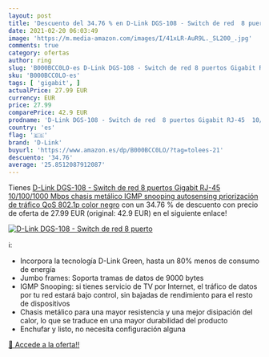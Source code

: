 ```yaml
---
layout: post
title: 'Descuento del 34.76 % en D-Link DGS-108 - Switch de red  8 puerto'
date: 2021-02-20 06:03:49
image: 'https://m.media-amazon.com/images/I/41xLR-AuR9L._SL200_.jpg'
comments: true
category: ofertas
author: ring
slug: 'B000BCC0LO-es D-Link DGS-108 - Switch de red 8 puertos Gigabit RJ-45...'
sku: 'B000BCC0LO-es'
tags: [ 'gigabit', ]
actualPrice: 27.99 EUR
currency: EUR
price: 27.99
comparePrice: 42.9 EUR
prodname: 'D-Link DGS-108 - Switch de red  8 puertos Gigabit RJ-45  10/100/1000 Mbps  chasis metálico  IGMP snooping  autosensing  priorización de tráfico QoS 802.1p  color negro'
country: 'es'
flag: '🇪🇸'
brand: 'D-Link'
buyurl: 'https://www.amazon.es/dp/B000BCC0LO/?tag=tolees-21'
descuento: '34.76'
average: '25.8512087912087'
---
```


Tienes [D-Link DGS-108 - Switch de red  8 puertos Gigabit RJ-45  10/100/1000 Mbps  chasis metálico  IGMP snooping  autosensing  priorización de tráfico QoS 802.1p  color negro](https://www.amazon.es/dp/B000BCC0LO/?tag=tolees-21) con un 34.76 % de descuento con precio de oferta de 27.99 EUR (original: 42.9 EUR) en el siguiente enlace!

[![D-Link DGS-108 - Switch de red  8 puerto](https://m.media-amazon.com/images/I/41xLR-AuR9L._SL200_.jpg)](https://www.amazon.es/dp/B000BCC0LO/?tag=tolees-21)

ℹ️:

- Incorpora la tecnología D-Link Green, hasta un 80% menos de consumo de energía
- Jumbo frames: Soporta tramas de datos de 9000 bytes
- IGMP Snooping: si tienes servicio de TV por Internet, el tráfico de datos por tu red estará bajo control, sin bajadas de rendimiento para el resto de dispositivos
- Chasis metálico para una mayor resistencia y una mejor disipación del calor, lo que se traduce en una mayor durabilidad del producto
- Enchufar y listo, no necesita configuración alguna

[🛒 Accede a la oferta!!](https://www.amazon.es/dp/B000BCC0LO/?tag=tolees-21)
